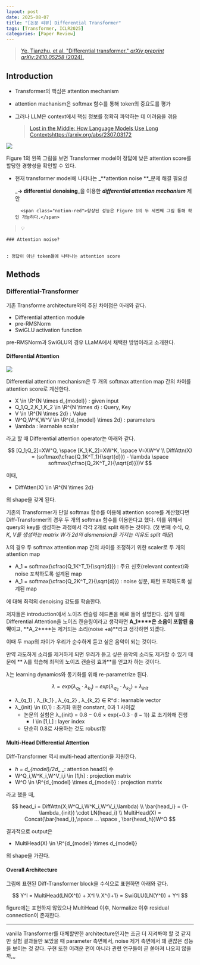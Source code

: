 ```yaml
---
layout: post
date: 2025-08-07
title: "[논문 리뷰] Differential Transformer"
tags: [Transformer, ICLR2025]
categories: [Paper Review]
---
```


> [Ye, Tianzhu, et al. "Differential transformer." ](https://arxiv.org/abs/2410.05258)[_arXiv preprint arXiv:2410.05258_](https://arxiv.org/abs/2410.05258)[ (2024).](https://arxiv.org/abs/2410.05258)



## Introduction

- Transformer의 핵심은 attention mechanism
- attention machanism은 softmax 함수를 통해 token의 중요도를 평가
- 그러나 LLM은 context에서 핵심 정보를 정확히 파악하는 데 어려움을 겪음

	> [Lost in the Middle: How Language Models Use Long Contextshttps://arxiv.org/abs/2307.03172](https://arxiv.org/abs/2307.03172)


![](https://prod-files-secure.s3.us-west-2.amazonaws.com/542b861c-36a8-4051-84e5-8804b6728dba/9083ea56-691a-4752-ae26-47f403431ac8/image.png?X-Amz-Algorithm=AWS4-HMAC-SHA256&X-Amz-Content-Sha256=UNSIGNED-PAYLOAD&X-Amz-Credential=ASIAZI2LB466QIWCP64N%2F20251007%2Fus-west-2%2Fs3%2Faws4_request&X-Amz-Date=20251007T160113Z&X-Amz-Expires=3600&X-Amz-Security-Token=IQoJb3JpZ2luX2VjEBAaCXVzLXdlc3QtMiJHMEUCIE0evUDkOL%2B1owMvRvIpbjkPJoCHlu3Blh1lbuwl5iXxAiEAlqzX8F%2BM%2FbFkM%2FDX25LPKj8rVIA6DU2MKihxz3srfiwqiAQIqP%2F%2F%2F%2F%2F%2F%2F%2F%2F%2FARAAGgw2Mzc0MjMxODM4MDUiDKY5jmUXJBR%2FvOd8zSrcA%2B0iXYvB7fmyWX7wuyY2h0o4A2DxMkOPKqM%2FAGR8nyVnVv2%2FZmulG11mLRcTYg5DlTsN9fSTtMXiXvu%2FMyWjlUiRFtcq8VnJME9hPdCGYuE8xhEmrwxjaMAGclCGvM6izSh9qCaBbixdfmL0uOLM4D9wJTnm8NEGcCcTO6DipF0qzQ0LE59cOI5BmhRAKCByH0MkpVV4pvAoc703090hAmnzjQLAnO9w9BJOkur0u0aZzID2szIex%2B5yedOftDu3EwlQHsCuMPcj1ihvUL7R2c9TxE3GMBztU4aNVZzVDA49XJQXIvOa1GkYmO8St4VskWYLBv9qVeO5tjwrVLRl9tgWtF%2BuviXQLiS8EPUMqccIwAjOYB3P1o%2BOBXPVKB94dSfgZjNOj0KXjpGT%2FIQGpI2CffRk2k9GU9dHzpQlknPb7oN7Y3oHnfF8bttQ%2F%2FyZCOEb%2BYlar9A9oJYx8bqqfOe1%2FwDjhdmjWcA613QWK342sII%2BAuDAks2xtTrPuOjk6XW9oQ1wrKm8rvGXmhSaxTaaLjkLX6lUagij0F3%2BOOxX19npDwWz3UQQiS8JqFTifk0024tVBTcDgnSUFZ15fCoxkAplpsU7w8ghQEtDRFbPW6fhGEbvP7l4J1ZcMMLhlMcGOqUB7KskNPIQ0VgJqkMLk%2By4n9D23C2MghDFUY8783DrC0m36qtiP9t%2BdzRNuw5x38BlKQ1MLj%2BCdK5HcL%2B1TXTPBkn6SveMwvaxVu2hOjEpC4QFXXFJ9wDttizIlfAiugaZHyr1P2%2BKyayD0aF8O9AI9QZqAlAYeb%2BjOl%2FFqkulHEHgwIQzOq9NlJq710Vt2Nlr%2FCHuxcMMX%2B7Leo91Gy5eMfxdHk4h&X-Amz-Signature=aae86b5dd43852670c06f562605e4edec5df6aa8c672e6a5f8e8342853435cfc&X-Amz-SignedHeaders=host&x-amz-checksum-mode=ENABLED&x-id=GetObject)


Figure 1의 왼쪽 그림을 보면 Transformer model이 정답에 낮은 attention score를 할당한 경향성을 확인할 수 있다.

- 현재 transformer model에 나타나는 _**attention noise **_문제 해결 필요성

	_**→ differential denoising**_을 이용한 _**differential attention mechanism**_ 제안


		<span class="notion-red">향상된 성능은 Figure 1의 두 세번째 그림 통해 확인 가능하다.</span>


> 💡 


	### Attention noise?


	: 정답이 아닌 token들에 나타나는 attention score



## Methods



### Differential-Transformer


기존 Transforme architecture와의 주된 차이점은 아래와 같다.

- Differential attention module
- pre-RMSNorm
- SwiGLU activation function

pre-RMSNorm과 SwiGLU의 경우 LLaMA에서 채택한 방법이라고 소개한다.



#### Differential Attention


![](https://prod-files-secure.s3.us-west-2.amazonaws.com/542b861c-36a8-4051-84e5-8804b6728dba/116d70b2-1963-4810-9167-f4c7d8a06e8f/image.png?X-Amz-Algorithm=AWS4-HMAC-SHA256&X-Amz-Content-Sha256=UNSIGNED-PAYLOAD&X-Amz-Credential=ASIAZI2LB466QIWCP64N%2F20251007%2Fus-west-2%2Fs3%2Faws4_request&X-Amz-Date=20251007T160113Z&X-Amz-Expires=3600&X-Amz-Security-Token=IQoJb3JpZ2luX2VjEBAaCXVzLXdlc3QtMiJHMEUCIE0evUDkOL%2B1owMvRvIpbjkPJoCHlu3Blh1lbuwl5iXxAiEAlqzX8F%2BM%2FbFkM%2FDX25LPKj8rVIA6DU2MKihxz3srfiwqiAQIqP%2F%2F%2F%2F%2F%2F%2F%2F%2F%2FARAAGgw2Mzc0MjMxODM4MDUiDKY5jmUXJBR%2FvOd8zSrcA%2B0iXYvB7fmyWX7wuyY2h0o4A2DxMkOPKqM%2FAGR8nyVnVv2%2FZmulG11mLRcTYg5DlTsN9fSTtMXiXvu%2FMyWjlUiRFtcq8VnJME9hPdCGYuE8xhEmrwxjaMAGclCGvM6izSh9qCaBbixdfmL0uOLM4D9wJTnm8NEGcCcTO6DipF0qzQ0LE59cOI5BmhRAKCByH0MkpVV4pvAoc703090hAmnzjQLAnO9w9BJOkur0u0aZzID2szIex%2B5yedOftDu3EwlQHsCuMPcj1ihvUL7R2c9TxE3GMBztU4aNVZzVDA49XJQXIvOa1GkYmO8St4VskWYLBv9qVeO5tjwrVLRl9tgWtF%2BuviXQLiS8EPUMqccIwAjOYB3P1o%2BOBXPVKB94dSfgZjNOj0KXjpGT%2FIQGpI2CffRk2k9GU9dHzpQlknPb7oN7Y3oHnfF8bttQ%2F%2FyZCOEb%2BYlar9A9oJYx8bqqfOe1%2FwDjhdmjWcA613QWK342sII%2BAuDAks2xtTrPuOjk6XW9oQ1wrKm8rvGXmhSaxTaaLjkLX6lUagij0F3%2BOOxX19npDwWz3UQQiS8JqFTifk0024tVBTcDgnSUFZ15fCoxkAplpsU7w8ghQEtDRFbPW6fhGEbvP7l4J1ZcMMLhlMcGOqUB7KskNPIQ0VgJqkMLk%2By4n9D23C2MghDFUY8783DrC0m36qtiP9t%2BdzRNuw5x38BlKQ1MLj%2BCdK5HcL%2B1TXTPBkn6SveMwvaxVu2hOjEpC4QFXXFJ9wDttizIlfAiugaZHyr1P2%2BKyayD0aF8O9AI9QZqAlAYeb%2BjOl%2FFqkulHEHgwIQzOq9NlJq710Vt2Nlr%2FCHuxcMMX%2B7Leo91Gy5eMfxdHk4h&X-Amz-Signature=032642e6be67dc269fb705c961ce8be58fadbf616a4c5a369aa0a5820328b14d&X-Amz-SignedHeaders=host&x-amz-checksum-mode=ENABLED&x-id=GetObject)


Differential attention mechanism은 두 개의 softmax attention map 간의 차이를 attention score로 계산한다.

- X \in \R^{N \times d\_{model}} : given input
- Q\_1,Q\_2,K\_1,K\_2 \in \R^{N \times d} : Query, Key
- V \in \R^{N \times 2d} : Value
- W^Q,W^K,W^V \in \R^{d\_{model} \times 2d} : parameters
- \lambda : learnable scalar

라고 할 때 Differential attention operator는 아래와 같다.


$$
[Q_1;Q_2]=XW^Q, \space [K_1;K_2]=XW^K, \space V=XW^V \\
DiffAttn(X) = (softmax(\cfrac{Q_1K^T_1}{\sqrt{d}}) - \lambda \space softmax(\cfrac{Q_2K^T_2}{\sqrt{d}}))V
$$


이때,

- DiffAtten(X) \in \R^{N \times 2d}

의 shape을 갖게 된다.


기존의 Transformer가 단일 softmax 함수를 이용해 attention score를 계산했다면 Diff-Transformer의 경우 두 개의 softmax 함수를 이용한다고 했다. 이를 위해서 query와 key를 생성하는 과정에서 각각 2개로 split 해주는 것이다. <span class="notion-red">(첫 번째 수식, </span><span class="notion-red">_Q, K, V를 생성하는 matrix W가 2d의 dismension을 가지는 이유도 split 때문_</span><span class="notion-red">)</span>


 λ의 경우 두 softmax attention map 간의 차이를 조정하기 위한 scaler로 두 개의 attention map

- A\_1 = softmax(\cfrac{Q\_1K^T\_1}{\sqrt{d}}) : 주요 신호(relevant context)와 noise 포착하도록 설계된 map
- A\_1 = softmax(\cfrac{Q\_2K^T\_2}{\sqrt{d}}) : noise 성분, 패턴 포착하도록 설계된 map 

에 대해 최적의 denoising 강도를 학습한다.


저자들은 introduction에서 노이즈 캔슬링 헤드폰을 예로 들어 설명한다. 쉽게 말해 Differential Attention을 노이즈 캔슬링이라고 생각하면 **A\_1****은 소음이 포함된 음악**이고, **A\_2****는 제거되는 소리(noise +a)**라고 생각하면 되겠다. 


이때 두 map의 차이가 우리가 순수하게 듣고 싶은 음악이 되는 것이다. 


만약 과도하게 소리를 제거하게 되면 우리가 듣고 싶은 음악의 소리도 제거할 수 있기 때문에 ** λ를 학습해 최적의 노이즈 캔슬링 효과**를 얻고자 하는 것이다.


λ는 learning dynamics와 동기화를 위해 re-parametrize 된다.


$$
\lambda = exp(\lambda_{q_1} \cdot \lambda_{k_1}) - exp(\lambda_{q_2} \cdot \lambda_{k_2}) + \lambda_{init}
$$

- λ\_{q\_1} , λ\_{k\_1} , λ\_{q\_2} , λ\_{k\_2} ∈ R^d : learnable vector
- λ\_{init} \in (0,1) : 초기화 위한 constant, 0과 1 사이값
	- 논문의 실험은 λ\_{init} = 0.8 − 0.6 × exp(−0.3 · (l − 1)) 로 초기화해 진행
		- l \in [1,L] : layer index
	- 단순히 0.8로 사용하는 것도 robust함


#### **Multi-Head Differential Attention**


Diff-Transformer 역시 multi-head attention을 지원한다.

- _h = d\_{model}/2d__ _: attention head의 수
- W^Q\_i,W^K\_i,W^V\_i,i \in [1,h] : projection matrix
- W^O \in \R^{d\_{model} \times d\_{model}} : projection matrix

라고 했을 때,


$$
head_i = DiffAttn(X;W^Q_i,W^K_i,W^V_i,\lambda) \\
\bar{head_i} = (1-\lambda_{init}) \cdot LN(head_i) \\
MultiHead(X) = Concat(\bar{head_i},\space ... \space , \bar{head_h})W^O
$$


결과적으로 output은

- MultiHead(X) \in \R^{d\_{model} \times d\_{model}}

의 shape을 가진다.



#### Overall Architecture


그림에 표현된 Diff-Transformer block을 수식으로 표현하면 아래와 같다.


$$
Y^l = MultiHead(LN(X^l)) + X^l \\
X^{l+1} = SwiGLU(LN(Y^l)) + Y^l
$$


figure에는 표현하지 않았으나 MultiHead 이후, Normalize 이후 residual connection이 존재한다.


---


vanilla Transformer를 대체할만한 architecture인지는 조금 더 지켜봐야 할 것 같지만 실험 결과들만 보았을 때 parameter 측면에서, noise 제거 측면에서 꽤 괜찮은 성능을 보이는 것 같다. 구현 또한 어려운 편이 아니라 관련 연구들이 곧 쏟아져 나오지 않을까,,,

